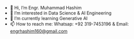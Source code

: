 - 👋 Hi, I’m Engr. Muhammad Hashim
- 👀 I’m interested in Data Science & AI Engineering
- 🌱 I’m currently learning Generative AI
- 📫 How to reach me:
  Whatsap: +92 319-7453196 & Email: engrhashim160@gmail.com

<!---
EngrHashim160/EngrHashim160 is a ✨ special ✨ repository because its `README.md` (this file) appears on your GitHub profile.
You can click the Preview link to take a look at your changes.
--->

